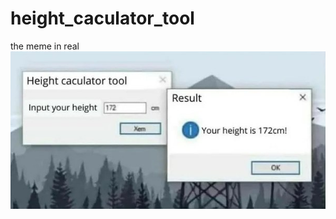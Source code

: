# height_caculator_tool
the meme in real <br>
![](https://github.com/KvN1027/height_caculator_tool/blob/main/height_calculator_tool.jpg)
